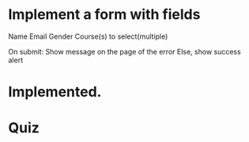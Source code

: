 # Implement a form with fields

Name
Email
Gender
Course(s) to select(multiple)

On submit:
Show message on the page of the error
Else, show success alert

# Implemented.

# Quiz
